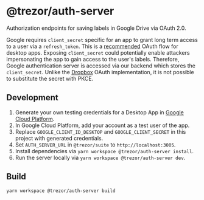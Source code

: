 # @trezor/auth-server

Authorization endpoints for saving labels in Google Drive via OAuth 2.0.

Google requires `client_secret` specific for an app to grant long term access to a user via a `refresh_token`. This is a [recommended](https://developers.google.com/identity/protocols/oauth2/native-app) OAuth flow for desktop apps. Exposing `client_secret` could potentially enable attackers impersonating the app to gain access to the user's labels. Therefore, Google authentication server is accessed via our backend which stores the `client_secret`. Unlike the [Dropbox](https://developers.dropbox.com/oauth-guide) OAuth implementation, it is not possible to substitute the secret with PKCE.

## Development

1. Generate your own testing credentials for a Desktop App in [Google Cloud Platform](https://console.cloud.google.com/apis/credentials).
1. In Google Cloud Platform, add your account as a test user of the app.
1. Replace `GOOGLE_CLIENT_ID_DESKTOP` and `GOOGLE_CLIENT_SECRET` in this project with generated credentials.
1. Set `AUTH_SERVER_URL` in `@trezor/suite` to `http://localhost:3005`.
1. Install dependencies via `yarn workspace @trezor/auth-server install`.
1. Run the server locally via `yarn workspace @trezor/auth-server dev`.

## Build

`yarn workspace @trezor/auth-server build`
